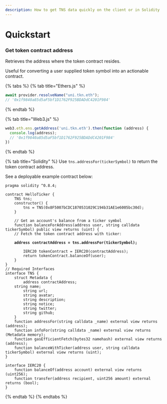 ```yaml
---
description: How to get TNS data quickly on the client or in Solidity
---
```


# Quickstart

### **Get token contract address**

Retrieves the address where the token contract resides.

Useful for converting a user supplied token symbol into an actionable contract.

{% tabs %}
{% tab title="Ethers.js" %}
```javascript
await provider.resolveName("uni.tkn.eth"); 
// '0x1f9840a85d5aF5bf1D1762F925BDADdC4201F984'
```
{% endtab %}

{% tab title="Web3.js" %}
```javascript
web3.eth.ens.getAddress('uni.tkn.eth').then(function (address) { 
  console.log(address); 
  // '0x1f9840a85d5aF5bf1D1762F925BDADdC4201F984' 
})
```
{% endtab %}

{% tab title="Solidity" %}
Use `tns.addressFor(tickerSymbol)` to return the token contract address.&#x20;

See a deployable example contract below:

<pre class="language-solidity"><code class="lang-solidity">pragma solidity ^0.8.4;

contract HelloTicker {
    TNS tns;
    constructor() {
        tns = TNS(0x8F5007bCDC1870531029C194b31AE1e6005bc30d); 
    }
    
    // Get an account's balance from a ticker symbol
    function balanceForAddress(address user, string calldata tickerSymbol) public view returns (uint) {
	// Fetch the token contract address with ticker:
	
<strong>	address contractAddress = tns.addressFor(tickerSymbol);
</strong>	
        IERC20 tokenContract = IERC20(contractAddress);
        return tokenContract.balanceOf(user);
    }
}
// Required Interfaces
interface TNS {
    struct Metadata {
        address contractAddress;
	string name;
        string url;
        string avatar;
        string description;
        string notice;
        string twitter;
        string github;
    }
    function addressFor(string calldata _name) external view returns (address);
    function infoFor(string calldata _name) external view returns (Metadata memory);
    function gasEfficientFetch(bytes32 namehash) external view returns (address);
    function balanceWithTicker(address user, string calldata tickerSymbol) external view returns (uint);
}

interface IERC20 {
    function balanceOf(address account) external view returns (uint256);
    function transfer(address recipient, uint256 amount) external returns (bool);
} 
</code></pre>
{% endtab %}
{% endtabs %}
